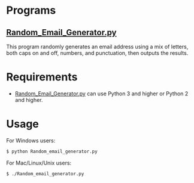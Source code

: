 # Programs
## [Random_Email_Generator.py](./Random_email_generator.py)
This program randomly generates an email address using a mix of letters, both caps on and off, numbers, and punctuation, then outputs the results.


# Requirements
* [Random_Email_Generator.py](./Random_email_generator.py) can use Python 3 and higher or Python 2 and higher.

# Usage

For Windows users:

```bash
$ python Random_email_generator.py
```

For Mac/Linux/Unix users:

```bash
$ ./Random_email_generator.py
```
